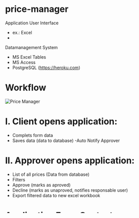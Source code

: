 # price-manager

Application User Interface 
- ex.: Excel 
- 

Datamanagement System
- MS Excel Tables
- MS Access
- PostgreSQL (https://heroku.com)

# Workflow
![Price Manager](https://github.com/tothzola/price-manager/blob/main/pictures/WorkFlow_PriceApprovalManager.jpg)

# I. Client opens application:
- Complets form data
- Saves data (data to database)
 -Auto Notify Approver 

# II. Approver opens application:
- List of all prices (Data from database)
- Filters 
- Approve (marks as aproved) 
- Decline (marks as unaproved, notifies responsable user)
- Export filtered data to new excel workbook   

# Application Form Context:	
## Client Fields (features and validation)

### Condition Type

**Feature:** entry is required, default value "0001", prefilled.

### Sales Organization

**Feature:** entry is required, selection value "0201", prefilled.

### Distribution Channel

**Feature:** entry is required, selection values "01", "02", "03"

### Customer

**Feature:** entry is required, numeric filed (format: "######")

**Validation:** exact 6 char length, range should be between [399999] and [599999] 

**ex. for validation failed:** 
```sh
[strings] [any special characters] [23423] [23452345] 
```
>lenght is <> 6, contains invalid characters and not in range.

**ex. for validation passed:** 
```sh
[453123] [592314] 
```
>lenght is = 6, and in range.
---

### Material

**Feature:** entry is required, numeric field (format: "########")

**Validation:** exact 8 char length, range should be between [49999999] and [59999999] 

**ex. for validation failed:**
```sh
[strings] [any special characters] [43423] [43452345]
```
>lenght is <> 8, contains invalid characters and not in range.

**ex. for validation passed:** 
```sh
[51234567] [57654321]
```
>lenght is = 8, and in range.
---

### Price

**Feature:** entry is required, string field (format: "#.###,00") is currency

**Validation:** maximal 6 char length

**ex. for validation failed:**
```sh
[strings]  [any special characters other then "." or ","] [43452345]
```
>lenght is > 6 and contains strings

**ex. for validation passed:** 
```sh
[012] [512] [5123] [544321]
```
>lenght is = 6,  values displayed = [0,12] [5,12] [51,23] [5.443,21]
---

### Currency

**Feature:** selection is required, dropdownlist 
- list values: EUR, USD, GBP

### Price Unit

**Feature:** no entry is required, numeric field (format: "####"), prefilled value is "1"

**Validation:** maximal 4 char length

**ex. for validation failed:**
```sh
[strings] [any special characters] [43423] [43452345]
```
>lenght is > 4, contains invalid characters.

**ex. for validation passed:** 
```sh
[1] [12] [9999]
```
>lenght is < 4
---

### Unit of Measure

**Feature:** selection is required if Price Unit field hase a valid value, dropdownlist 
- list values: CAR, RO, PC, KG, LM, M2
---

### Valid from

**Feature:** entry is required, numeric field (format: "##.##.####") is date, autocompeted as todays date, user is allowed to change the entry.

**Validation:** exact 10 char length

**ex. for validation failed:**
```sh
[strings] [any special characters other then "."] [43423] [43452345]
```
>lenght is <> 10, contains invalid characters and it is not a date

**ex. for validation passed:**  
```sh
[10.02.2009] [10022009] [31.12.2022]
```
>lenght is = 10 and it is a valid date.
---

### Valid to

**Feature:** entry is required, numeric field (format: "##.##.####") is date, autocompeted as [31.12.9999] date, user is allowed to change the entry.

**Validation:** exact 10 char length

**ex. for validation failed:**
```sh
[strings] [any special characters other then "."] [43423] [43452345] 
[10.02.2009] <= [Valid from field entry]
```
>lenght is <> 10, contains invalid characters,it is not a date and equals or it is in passt date compared to Valid from field.

**ex. for validation passed:** 
```sh
[10.02.2009] [10022009] [31.12.9999]
```
>lenght is = 10, and it is a valid date.
---

## Buttons
- Add Button
- Edit Button
- List (Currently added prices)
- Save Button

## Fields available for approver
- Customer Filter 
- Approved/declined Filter
- Approved/declined Date Filter
- Saved/notSaved Date Filter
- Export Button
